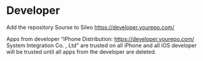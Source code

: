 # Developer
Add the repository Sourse to Sileo 
https://developer.yourepo.com/ 

Apps from developer “iPhone Distribution: https://developer.yourepo.com/ System Integration Co. , Ltd" are trusted on all iPhone and all iOS developer will be trusted until all apps from the developer are deleted.
